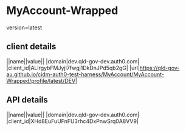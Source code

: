 
# MyAccount-Wrapped

version=latest

## client details

||name||value||
|domain|dev.qld-gov-dev.auth0.com|
|client_id|ALlrgybFMJyjI7fwgj1DkDnJPd5qb2gG|
|url|https://qld-gov-au.github.io/cidm-auth0-test-harness/MyAccount/MyAccount-Wrapped/profile/latest/DEV|


## API details

||name||value||
|domain|dev.qld-gov-dev.auth0.com|
|client_id|XHd8EuFuUFnFU3rhc4DxPnwSrq0A8VV9|


